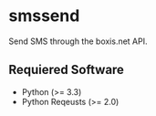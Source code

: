 smssend
=======

Send SMS through the boxis.net API.


Requiered Software
------------------

* Python (>= 3.3)
* Python Reqeusts (>= 2.0)
